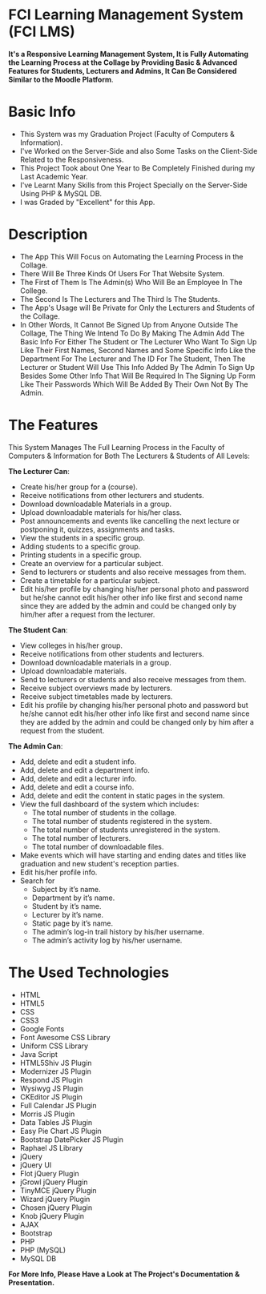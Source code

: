 # FCI Learning Management System (FCI LMS)
**It's a Responsive Learning Management System, It is Fully Automating the Learning Process at the Collage by Providing Basic & Advanced Features for Students, Lecturers and Admins, It Can Be Considered Similar to the Moodle Platform**.

# Basic Info
* This System was my Graduation Project (Faculty of Computers & Information).
* I've Worked on the Server-Side and also Some Tasks on the Client-Side Related to the Responsiveness.
* This Project Took about One Year to Be Completely Finished during my Last Academic Year.
* I've Learnt Many Skills from this Project Specially on the Server-Side Using PHP & MySQL DB.
* I was Graded by "Excellent" for this App.

# Description
* The App This Will Focus on Automating the Learning Process in the Collage.
* There Will Be Three Kinds Of Users For That Website System.
* The First of Them Is The Admin(s) Who Will Be an Employee In The College.
* The Second Is The Lecturers and The Third Is The Students.
* The App's Usage will Be Private for Only the Lecturers and Students of the Collage.
* In Other Words, It Cannot Be Signed Up from Anyone Outside The Collage, The Thing We Intend To Do By Making The Admin Add The Basic Info For Either The Student or The Lecturer Who Want To Sign Up Like Their First Names, Second Names and Some Specific Info Like the Department For The Lecturer and The ID For The Student, Then The Lecturer or Student Will Use This Info Added By The Admin To Sign Up Besides Some Other Info That Will Be Required In The Signing Up Form Like Their Passwords Which Will Be Added By Their Own Not By The Admin.

# The Features
This System Manages The Full Learning Process in the Faculty of Computers & Information for Both The Lecturers & Students of All Levels:

**The Lecturer Can**:
* Create his/her group for a (course).
*	Receive notifications from other lecturers and students.                                                             
*	Download downloadable Materials in a group.
*	Upload downloadable materials for his/her class.
*	Post announcements and events like cancelling the next
  lecture or postponing it, quizzes, assignments and tasks.
* View the students in a specific group.
* Adding students to a specific group.
* Printing students in a specific group.
* Create an overview for a particular subject.
* Send to lecturers or students and also receive messages from them.
* Create a timetable for a particular subject.
* Edit his/her profile by changing his/her personal photo and password but he/she cannot edit his/her other info like first and second     name since they are added by the admin and could be changed only by him/her after a request from the lecturer.

**The Student Can**:
* View colleges in his/her group.
* Receive notifications from other students and lecturers.
* Download downloadable materials in a group.
* Upload downloadable materials.
* Send to lecturers or students and also receive messages from them.
* Receive subject overviews made by lecturers.
* Receive subject timetables made by lecturers.
* Edit his profile by changing his/her personal photo and password but he/she cannot edit his/her other info like first and second name since they are added by the admin and could be changed only by him after a request from the student.

**The Admin Can**:
* Add, delete and edit a student info.
* Add, delete and edit a department info.
* Add, delete and edit a lecturer info.
* Add, delete and edit a course info.
* Add, delete and edit the content in static pages in the system.
* View the full dashboard of the system which includes:
  * The total number of students in the collage.
  * The total number of students registered in the system.
  * The total number of students unregistered in the system.
  * The total number of lecturers.
  * The total number of downloadable files.
* Make events which will have starting and ending dates and titles like graduation and new student's reception parties.
* Edit his/her profile info.
* Search for
  * Subject by it’s name.
  * Department by it’s name.
  * Student by it’s name.
  * Lecturer by it’s name.
  * Static page by it’s name.
  * The admin’s log-in trail history by his/her username.
  * The admin’s activity log by his/her username.

# The Used Technologies
* HTML
* HTML5
* CSS
* CSS3
* Google Fonts
* Font Awesome CSS Library
* Uniform CSS Library
* Java Script
* HTML5Shiv JS Plugin
* Modernizer JS Plugin
* Respond JS Plugin
* Wysiwyg JS Plugin
* CKEditor JS Plugin
* Full Calendar JS Plugin
* Morris JS Plugin
* Data Tables JS Plugin
* Easy Pie Chart JS Plugin
* Bootstrap DatePicker JS Plugin
* Raphael JS Library
* jQuery
* jQuery UI
* Flot jQuery Plugin
* jGrowl jQuery Plugin
* TinyMCE jQuery Plugin
* Wizard jQuery Plugin
* Chosen jQuery Plugin
* Knob jQuery Plugin
* AJAX
* Bootstrap
* PHP
* PHP (MySQL)
* MySQL DB

**For More Info, Please Have a Look at The Project's Documentation & Presentation.**
